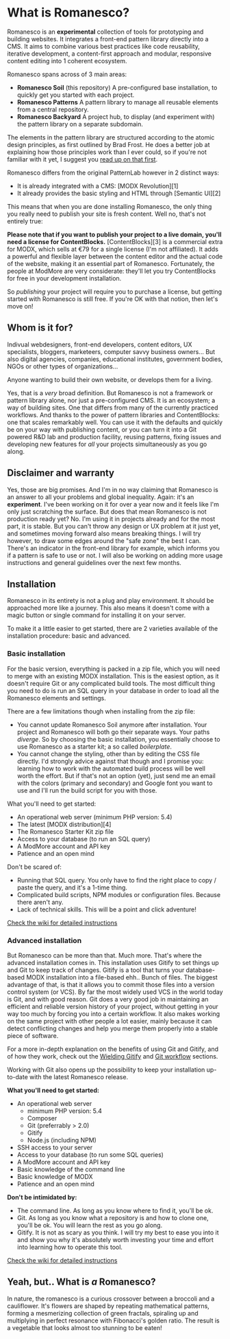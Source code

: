 # What is Romanesco?

Romanesco is an **experimental** collection of tools for prototyping and building websites. It integrates a front-end pattern library directly into a CMS. It aims to combine various best practices like code reusability, iterative development, a content-first approach and modular, responsive content editing into 1 coherent ecosystem.

Romanesco spans across of 3 main areas:

- **Romanesco Soil** (this repository)
A pre-configured base installation, to quickly get you started with each project.
- **Romanesco Patterns**
A pattern library to manage all reusable elements from a central repository.
- **Romanesco Backyard**
A project hub, to display (and experiment with) the pattern library on a separate subdomain.

The elements in the pattern library are structured according to the atomic design principles, as first outlined by Brad Frost. He does a  better job at explaining how those principles work than I ever could, so if you're not familiar with it yet, I suggest you [read up on that first](http://patternlab.io).

Romanesco differs from the original PatternLab however in 2 distinct ways:

- It is already integrated with a CMS: [MODX Revolution][1]
- It already provides the basic styling and HTML through [Semantic UI][2]

This means that when you are done installing Romanesco, the only thing you really need to publish your site is fresh content. Well no, that's not entirely true:

**Please note that if you want to publish your project to a live domain, you'll need a license for ContentBlocks.**
[ContentBlocks][3] is a commercial extra for MODX, which sells at &euro;79 for a single license (I'm not affiliated). It adds a powerful and flexible layer between the content editor and the actual code of the website, making it an essential part of Romanesco. Fortunately, the people at ModMore are very considerate: they'll let you try ContentBlocks for free in your development installation.

So *publishing* your project will require you to purchase a license, but getting started with Romanesco is still free. If you're OK with that notion, then let's move on!

## Whom is it for?

Indivual webdesigners, front-end developers, content editors, UX specialists, bloggers, marketeers, computer savvy business owners... But also digital agencies, companies, educational institutes, government bodies, NGOs or other types of organizations...

Anyone wanting to build their own website, or develops them for a living.

Yes, that is a *very* broad definition. But Romanesco is not a framework or pattern library alone, nor just a pre-configured CMS. It is an ecosystem; a way of building sites. One that differs from many of the currently practiced workflows. And thanks to the power of pattern libraries and ContentBlocks: one that scales remarkably well. You can use it with the defaults and quickly be on your way with publishing content, or you can turn it into a Git powered R&D lab and production facility, reusing patterns, fixing issues and developing new features for *all* your projects simultaneously as you go along.

## Disclaimer and warranty

Yes, those are big promises. And I'm in no way claiming that Romanesco is an answer to all your problems and global inequality. Again: it's an **experiment**. I've been working on it for over a year now and it feels like I'm only just scratching the surface. But does that mean Romanesco is not production ready yet? No. I'm using it in projects already and for the most part, it is stable. But you can't throw any design or UX problem at it just yet, and sometimes moving forward also means breaking things. I will try however, to draw some edges around the "safe zone" the best I can. There's an indicator in the front-end library for example, which informs you if a pattern is safe to use or not. I will also be working on adding more usage instructions and general guidelines over the next few months.

## Installation

Romanesco in its entirety is not a plug and play environment. It should be approached more like a journey. This also means it doesn't come with a magic button or single command for installing it on your server. 

To make it a little easier to get started, there are 2 varieties available of the installation procedure: basic and advanced.

### Basic installation

For the basic version, everything is packed in a zip file, which you will need to merge with an existing MODX installation. This is the easiest option, as it doesn't require Git or any complicated build tools. The most difficult thing you need to do is run an SQL query in your database in order to load all the Romanesco elements and settings.

There are a few limitations though when installing from the zip file:

- You cannot update Romanesco Soil anymore after installation. Your project and Romanesco will both go their separate ways. Your paths *diverge*. So by choosing the basic installation, you essentially choose to use Romanesco as a starter kit; a so called *boilerplate*.
- You cannot change the styling, other than by editing the CSS file directly. I'd strongly advice against that though and I promise you: learning how to work with the automated build process will be well worth the effort. But if that's not an option (yet), just send me an email with the colors (primary and secondary) and Google font you want to use and I'll run the build script for you with those.

What you'll need to get started:

- An operational web server (minimum PHP version: 5.4)
- The latest [MODX distribution][4]
- The Romanesco Starter Kit zip file
- Access to your database (to run an SQL query)
- A ModMore account and API key
- Patience and an open mind

Don't be scared of:

- Running that SQL query. You only have to find the right place to copy / paste the query, and it's a 1-time thing.
- Complicated build scripts, NPM modules or configuration files. Because there aren't any.
- Lack of technical skills. This will be a point and click adventure!

[Check the wiki for detailed instructions](https://github.com/hugopeek/romanesco-soil/wiki/Basic-installation)

### Advanced installation

But Romanesco can be more than that. Much more. That's where the advanced installation comes in. This installation uses Gitify to set things up and Git to keep track of changes. Gitify is a tool that turns your database-based MODX installation into a file-based ehh.. Bunch of files. The biggest advantage of that, is that it allows you to commit those files into a version control system (or VCS). By far the most widely used VCS in the world today is Git, and with good reason. Git does a very good job in maintaining an efficient and reliable version history of your project, without getting in your way too much by forcing you into a certain workflow. It also makes working on the same project with other people a lot easier, mainly because it can detect conflicting changes and help you merge them properly into a stable piece of software.

For a more in-depth explanation on the benefits of using Git and Gitify, and of how they work, check out the [Wielding Gitify](../Deployment/Wielding_Gitify.md) and [Git workflow](../Deployment/Git_workflow.md) sections. 

Working with Git also opens up the possibility to keep your installation up-to-date with the latest Romanesco release.

**What you'll need to get started:**

- An operational web server
	- minimum PHP version: 5.4
	- Composer
	- Git (preferrably > 2.0)
	- Gitify
	- Node.js (including NPM)
- SSH access to your server
- Access to your database (to run some SQL queries)
- A ModMore account and API key
- Basic knowledge of the command line
- Basic knowledge of MODX
- Patience and an open mind

**Don't be intimidated by:**

- The command line. As long as you know where to find it, you'll be ok.
- Git. As long as you know what a repository is and how to clone one, you'll be ok. You will learn the rest as you go along.
- Gitify. It is not as scary as you think. I will try my best to ease you into it and show you why it's absolutely worth investing your time and effort into learning how to operate this tool.

[Check the wiki for detailed instructions](https://github.com/hugopeek/romanesco-soil/wiki)

## Yeah, but.. What is *a* Romanesco?

In nature, the romanesco is a curious crossover between a broccoli and a cauliflower. It's flowers are shaped by repeating mathematical patterns, forming a mesmerizing collection of green fractals, spiraling up and multiplying in perfect resonance with Fibonacci's golden ratio. The result is a vegetable that looks almost too stunning to be eaten!